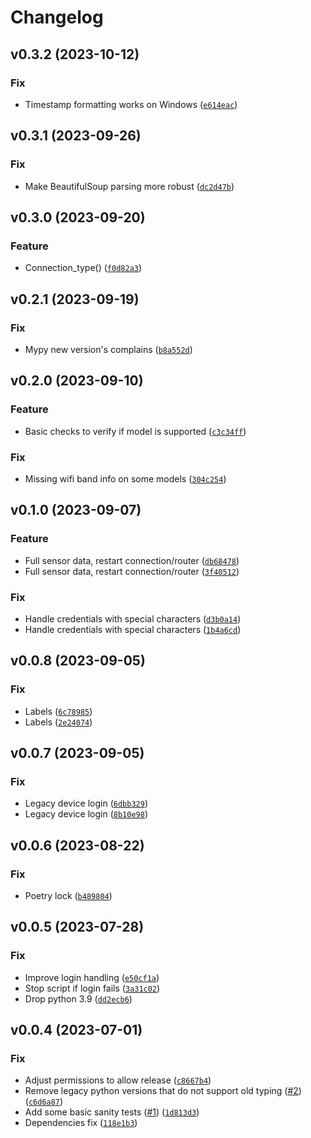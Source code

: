 # Changelog

<!--next-version-placeholder-->

## v0.3.2 (2023-10-12)

### Fix

* Timestamp formatting works on Windows ([`e614eac`](https://github.com/chemelli74/aiovodafone/commit/e614eacc0f93c638cea64ed0a685d610bd34f14f))

## v0.3.1 (2023-09-26)

### Fix

* Make BeautifulSoup parsing more robust ([`dc2d47b`](https://github.com/chemelli74/aiovodafone/commit/dc2d47b9aafcb8ada255b05640ae59f1b5cbc98b))

## v0.3.0 (2023-09-20)

### Feature

* Connection_type() ([`f0d82a3`](https://github.com/chemelli74/aiovodafone/commit/f0d82a33ca8824bcbb0deb02a1f2c0f13d7f13a3))

## v0.2.1 (2023-09-19)

### Fix

* Mypy new version's complains ([`b8a552d`](https://github.com/chemelli74/aiovodafone/commit/b8a552d4015995135f1c80faa21fee388985b82e))

## v0.2.0 (2023-09-10)

### Feature

* Basic checks to verify if model is supported ([`c3c34ff`](https://github.com/chemelli74/aiovodafone/commit/c3c34ff442008ec009299b882906041c51b3ef14))

### Fix

* Missing wifi band info on some models ([`304c254`](https://github.com/chemelli74/aiovodafone/commit/304c254e7c3895bbc7b636c0a56523fbef4cc3ea))

## v0.1.0 (2023-09-07)

### Feature

* Full sensor data, restart connection/router ([`db68478`](https://github.com/chemelli74/aiovodafone/commit/db684781d2b732f7920209cf0ef6f0c4af2e6ec5))
* Full sensor data, restart connection/router ([`3f40512`](https://github.com/chemelli74/aiovodafone/commit/3f40512e5170bb3e1173ceafa6d7d44ee02a45eb))

### Fix

* Handle credentials with special characters ([`d3b0a14`](https://github.com/chemelli74/aiovodafone/commit/d3b0a14910908735c5c87615ba51c8e227581c59))
* Handle credentials with special characters ([`1b4a6cd`](https://github.com/chemelli74/aiovodafone/commit/1b4a6cd5af2c6c644b2077515ad3164faab30c64))

## v0.0.8 (2023-09-05)

### Fix

* Labels ([`6c78985`](https://github.com/chemelli74/aiovodafone/commit/6c7898585ee8ab9b8945e8bf1c86dcb5dca7cf7f))
* Labels ([`2e24074`](https://github.com/chemelli74/aiovodafone/commit/2e240749b1c41b7c3a025947191b68d92b7438a4))

## v0.0.7 (2023-09-05)

### Fix

* Legacy device login ([`6dbb329`](https://github.com/chemelli74/aiovodafone/commit/6dbb3299d849a19d107624d6759fae8283594dbd))
* Legacy device login ([`8b10e98`](https://github.com/chemelli74/aiovodafone/commit/8b10e98170d6c99929a25fed1ca43b504a51dc81))

## v0.0.6 (2023-08-22)

### Fix

* Poetry lock ([`b489804`](https://github.com/chemelli74/aiovodafone/commit/b4898044c77a6172cc28796f57832951cf2281f2))

## v0.0.5 (2023-07-28)

### Fix

* Improve login handling ([`e50cf1a`](https://github.com/chemelli74/aiovodafone/commit/e50cf1a8ebf47b2088d9e43d321b6b18329d97bb))
* Stop script if login fails ([`3a31c02`](https://github.com/chemelli74/aiovodafone/commit/3a31c025660443c3455f5d3e2acab4721c34a0be))
* Drop python 3.9 ([`dd2ecb6`](https://github.com/chemelli74/aiovodafone/commit/dd2ecb66a9d5be687c4c576ae3e806f24791d6a5))

## v0.0.4 (2023-07-01)

### Fix

* Adjust permissions to allow release ([`c8667b4`](https://github.com/chemelli74/aiovodafone/commit/c8667b463f339b7001ee4e6314610065ac9b9c6d))
* Remove legacy python versions that do not support old typing ([#2](https://github.com/chemelli74/aiovodafone/issues/2)) ([`c6d6a87`](https://github.com/chemelli74/aiovodafone/commit/c6d6a8789a723487c65c4bc84ed71d250a987821))
* Add some basic sanity tests ([#1](https://github.com/chemelli74/aiovodafone/issues/1)) ([`1d813d3`](https://github.com/chemelli74/aiovodafone/commit/1d813d3aa798221ceb982ae6b32bb3b5c942422a))
* Dependencies fix ([`118e1b3`](https://github.com/chemelli74/aiovodafone/commit/118e1b335b2cb9132295ba8e59cc84d77caef4ee))
